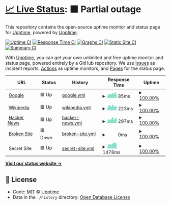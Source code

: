 # [📈 Live Status](https://demo.upptime.js.org): <!--live status--> **🟧 Partial outage**

This repository contains the open-source uptime monitor and status page for [Upptime](https://upptime.js.org), powered by [Upptime](https://github.com/upptime/upptime).

[![Uptime CI](https://github.com/koj-co/upptime/workflows/Uptime%20CI/badge.svg)](https://github.com/koj-co/upptime/actions?query=workflow%3A%22Uptime+CI%22)
[![Response Time CI](https://github.com/koj-co/upptime/workflows/Response%20Time%20CI/badge.svg)](https://github.com/koj-co/upptime/actions?query=workflow%3A%22Response+Time+CI%22)
[![Graphs CI](https://github.com/koj-co/upptime/workflows/Graphs%20CI/badge.svg)](https://github.com/koj-co/upptime/actions?query=workflow%3A%22Graphs+CI%22)
[![Static Site CI](https://github.com/koj-co/upptime/workflows/Static%20Site%20CI/badge.svg)](https://github.com/koj-co/upptime/actions?query=workflow%3A%22Static+Site+CI%22)
[![Summary CI](https://github.com/koj-co/upptime/workflows/Summary%20CI/badge.svg)](https://github.com/koj-co/upptime/actions?query=workflow%3A%22Summary+CI%22)

With [Upptime](https://upptime.js.org), you can get your own unlimited and free uptime monitor and status page, powered entirely by a GitHub repository. We use [Issues](https://github.com/upptime/upptime/issues) as incident reports, [Actions](https://github.com/k-hal/upptime/actions) as uptime monitors, and [Pages](https://demo.upptime.js.org) for the status page.

<!--start: status pages-->
<!-- This summary is generated by Upptime (https://github.com/upptime/upptime) -->
<!-- Do not edit this manually, your changes will be overwritten -->
<!-- prettier-ignore -->
| URL | Status | History | Response Time | Uptime |
| --- | ------ | ------- | ------------- | ------ |
| <img alt="" src="https://favicons.githubusercontent.com/www.google.com" height="13"> [Google](https://www.google.com) | 🟩 Up | [google.yml](https://github.com/k-hal/upptime/commits/HEAD/history/google.yml) | <details><summary><img alt="Response time graph" src="./graphs/google/response-time-week.png" height="20"> 85ms</summary><br><a href="https://k-hal.github.io/upptime/history/google"><img alt="Response time 82" src="https://img.shields.io/endpoint?url=https%3A%2F%2Fraw.githubusercontent.com%2Fk-hal%2Fupptime%2FHEAD%2Fapi%2Fgoogle%2Fresponse-time.json"></a><br><a href="https://k-hal.github.io/upptime/history/google"><img alt="24-hour response time 58" src="https://img.shields.io/endpoint?url=https%3A%2F%2Fraw.githubusercontent.com%2Fk-hal%2Fupptime%2FHEAD%2Fapi%2Fgoogle%2Fresponse-time-day.json"></a><br><a href="https://k-hal.github.io/upptime/history/google"><img alt="7-day response time 85" src="https://img.shields.io/endpoint?url=https%3A%2F%2Fraw.githubusercontent.com%2Fk-hal%2Fupptime%2FHEAD%2Fapi%2Fgoogle%2Fresponse-time-week.json"></a><br><a href="https://k-hal.github.io/upptime/history/google"><img alt="30-day response time 79" src="https://img.shields.io/endpoint?url=https%3A%2F%2Fraw.githubusercontent.com%2Fk-hal%2Fupptime%2FHEAD%2Fapi%2Fgoogle%2Fresponse-time-month.json"></a><br><a href="https://k-hal.github.io/upptime/history/google"><img alt="1-year response time 82" src="https://img.shields.io/endpoint?url=https%3A%2F%2Fraw.githubusercontent.com%2Fk-hal%2Fupptime%2FHEAD%2Fapi%2Fgoogle%2Fresponse-time-year.json"></a></details> | <details><summary><a href="https://k-hal.github.io/upptime/history/google">100.00%</a></summary><a href="https://k-hal.github.io/upptime/history/google"><img alt="All-time uptime 100.00%" src="https://img.shields.io/endpoint?url=https%3A%2F%2Fraw.githubusercontent.com%2Fk-hal%2Fupptime%2FHEAD%2Fapi%2Fgoogle%2Fuptime.json"></a><br><a href="https://k-hal.github.io/upptime/history/google"><img alt="24-hour uptime 100.00%" src="https://img.shields.io/endpoint?url=https%3A%2F%2Fraw.githubusercontent.com%2Fk-hal%2Fupptime%2FHEAD%2Fapi%2Fgoogle%2Fuptime-day.json"></a><br><a href="https://k-hal.github.io/upptime/history/google"><img alt="7-day uptime 100.00%" src="https://img.shields.io/endpoint?url=https%3A%2F%2Fraw.githubusercontent.com%2Fk-hal%2Fupptime%2FHEAD%2Fapi%2Fgoogle%2Fuptime-week.json"></a><br><a href="https://k-hal.github.io/upptime/history/google"><img alt="30-day uptime 100.00%" src="https://img.shields.io/endpoint?url=https%3A%2F%2Fraw.githubusercontent.com%2Fk-hal%2Fupptime%2FHEAD%2Fapi%2Fgoogle%2Fuptime-month.json"></a><br><a href="https://k-hal.github.io/upptime/history/google"><img alt="1-year uptime 100.00%" src="https://img.shields.io/endpoint?url=https%3A%2F%2Fraw.githubusercontent.com%2Fk-hal%2Fupptime%2FHEAD%2Fapi%2Fgoogle%2Fuptime-year.json"></a></details>
| <img alt="" src="https://favicons.githubusercontent.com/en.wikipedia.org" height="13"> [Wikipedia](https://en.wikipedia.org) | 🟩 Up | [wikipedia.yml](https://github.com/k-hal/upptime/commits/HEAD/history/wikipedia.yml) | <details><summary><img alt="Response time graph" src="./graphs/wikipedia/response-time-week.png" height="20"> 223ms</summary><br><a href="https://k-hal.github.io/upptime/history/wikipedia"><img alt="Response time 171" src="https://img.shields.io/endpoint?url=https%3A%2F%2Fraw.githubusercontent.com%2Fk-hal%2Fupptime%2FHEAD%2Fapi%2Fwikipedia%2Fresponse-time.json"></a><br><a href="https://k-hal.github.io/upptime/history/wikipedia"><img alt="24-hour response time 147" src="https://img.shields.io/endpoint?url=https%3A%2F%2Fraw.githubusercontent.com%2Fk-hal%2Fupptime%2FHEAD%2Fapi%2Fwikipedia%2Fresponse-time-day.json"></a><br><a href="https://k-hal.github.io/upptime/history/wikipedia"><img alt="7-day response time 223" src="https://img.shields.io/endpoint?url=https%3A%2F%2Fraw.githubusercontent.com%2Fk-hal%2Fupptime%2FHEAD%2Fapi%2Fwikipedia%2Fresponse-time-week.json"></a><br><a href="https://k-hal.github.io/upptime/history/wikipedia"><img alt="30-day response time 199" src="https://img.shields.io/endpoint?url=https%3A%2F%2Fraw.githubusercontent.com%2Fk-hal%2Fupptime%2FHEAD%2Fapi%2Fwikipedia%2Fresponse-time-month.json"></a><br><a href="https://k-hal.github.io/upptime/history/wikipedia"><img alt="1-year response time 171" src="https://img.shields.io/endpoint?url=https%3A%2F%2Fraw.githubusercontent.com%2Fk-hal%2Fupptime%2FHEAD%2Fapi%2Fwikipedia%2Fresponse-time-year.json"></a></details> | <details><summary><a href="https://k-hal.github.io/upptime/history/wikipedia">100.00%</a></summary><a href="https://k-hal.github.io/upptime/history/wikipedia"><img alt="All-time uptime 100.00%" src="https://img.shields.io/endpoint?url=https%3A%2F%2Fraw.githubusercontent.com%2Fk-hal%2Fupptime%2FHEAD%2Fapi%2Fwikipedia%2Fuptime.json"></a><br><a href="https://k-hal.github.io/upptime/history/wikipedia"><img alt="24-hour uptime 100.00%" src="https://img.shields.io/endpoint?url=https%3A%2F%2Fraw.githubusercontent.com%2Fk-hal%2Fupptime%2FHEAD%2Fapi%2Fwikipedia%2Fuptime-day.json"></a><br><a href="https://k-hal.github.io/upptime/history/wikipedia"><img alt="7-day uptime 100.00%" src="https://img.shields.io/endpoint?url=https%3A%2F%2Fraw.githubusercontent.com%2Fk-hal%2Fupptime%2FHEAD%2Fapi%2Fwikipedia%2Fuptime-week.json"></a><br><a href="https://k-hal.github.io/upptime/history/wikipedia"><img alt="30-day uptime 100.00%" src="https://img.shields.io/endpoint?url=https%3A%2F%2Fraw.githubusercontent.com%2Fk-hal%2Fupptime%2FHEAD%2Fapi%2Fwikipedia%2Fuptime-month.json"></a><br><a href="https://k-hal.github.io/upptime/history/wikipedia"><img alt="1-year uptime 100.00%" src="https://img.shields.io/endpoint?url=https%3A%2F%2Fraw.githubusercontent.com%2Fk-hal%2Fupptime%2FHEAD%2Fapi%2Fwikipedia%2Fuptime-year.json"></a></details>
| <img alt="" src="https://favicons.githubusercontent.com/news.ycombinator.com" height="13"> [Hacker News](https://news.ycombinator.com) | 🟩 Up | [hacker-news.yml](https://github.com/k-hal/upptime/commits/HEAD/history/hacker-news.yml) | <details><summary><img alt="Response time graph" src="./graphs/hacker-news/response-time-week.png" height="20"> 297ms</summary><br><a href="https://k-hal.github.io/upptime/history/hacker-news"><img alt="Response time 366" src="https://img.shields.io/endpoint?url=https%3A%2F%2Fraw.githubusercontent.com%2Fk-hal%2Fupptime%2FHEAD%2Fapi%2Fhacker-news%2Fresponse-time.json"></a><br><a href="https://k-hal.github.io/upptime/history/hacker-news"><img alt="24-hour response time 360" src="https://img.shields.io/endpoint?url=https%3A%2F%2Fraw.githubusercontent.com%2Fk-hal%2Fupptime%2FHEAD%2Fapi%2Fhacker-news%2Fresponse-time-day.json"></a><br><a href="https://k-hal.github.io/upptime/history/hacker-news"><img alt="7-day response time 297" src="https://img.shields.io/endpoint?url=https%3A%2F%2Fraw.githubusercontent.com%2Fk-hal%2Fupptime%2FHEAD%2Fapi%2Fhacker-news%2Fresponse-time-week.json"></a><br><a href="https://k-hal.github.io/upptime/history/hacker-news"><img alt="30-day response time 320" src="https://img.shields.io/endpoint?url=https%3A%2F%2Fraw.githubusercontent.com%2Fk-hal%2Fupptime%2FHEAD%2Fapi%2Fhacker-news%2Fresponse-time-month.json"></a><br><a href="https://k-hal.github.io/upptime/history/hacker-news"><img alt="1-year response time 366" src="https://img.shields.io/endpoint?url=https%3A%2F%2Fraw.githubusercontent.com%2Fk-hal%2Fupptime%2FHEAD%2Fapi%2Fhacker-news%2Fresponse-time-year.json"></a></details> | <details><summary><a href="https://k-hal.github.io/upptime/history/hacker-news">100.00%</a></summary><a href="https://k-hal.github.io/upptime/history/hacker-news"><img alt="All-time uptime 99.95%" src="https://img.shields.io/endpoint?url=https%3A%2F%2Fraw.githubusercontent.com%2Fk-hal%2Fupptime%2FHEAD%2Fapi%2Fhacker-news%2Fuptime.json"></a><br><a href="https://k-hal.github.io/upptime/history/hacker-news"><img alt="24-hour uptime 100.00%" src="https://img.shields.io/endpoint?url=https%3A%2F%2Fraw.githubusercontent.com%2Fk-hal%2Fupptime%2FHEAD%2Fapi%2Fhacker-news%2Fuptime-day.json"></a><br><a href="https://k-hal.github.io/upptime/history/hacker-news"><img alt="7-day uptime 100.00%" src="https://img.shields.io/endpoint?url=https%3A%2F%2Fraw.githubusercontent.com%2Fk-hal%2Fupptime%2FHEAD%2Fapi%2Fhacker-news%2Fuptime-week.json"></a><br><a href="https://k-hal.github.io/upptime/history/hacker-news"><img alt="30-day uptime 100.00%" src="https://img.shields.io/endpoint?url=https%3A%2F%2Fraw.githubusercontent.com%2Fk-hal%2Fupptime%2FHEAD%2Fapi%2Fhacker-news%2Fuptime-month.json"></a><br><a href="https://k-hal.github.io/upptime/history/hacker-news"><img alt="1-year uptime 99.95%" src="https://img.shields.io/endpoint?url=https%3A%2F%2Fraw.githubusercontent.com%2Fk-hal%2Fupptime%2FHEAD%2Fapi%2Fhacker-news%2Fuptime-year.json"></a></details>
| <img alt="" src="https://favicons.githubusercontent.com/thissitedoesnotexist.com" height="13"> [Broken Site](https://thissitedoesnotexist.com) | 🟥 Down | [broken-site.yml](https://github.com/k-hal/upptime/commits/HEAD/history/broken-site.yml) | <details><summary><img alt="Response time graph" src="./graphs/broken-site/response-time-week.png" height="20"> 0ms</summary><br><a href="https://k-hal.github.io/upptime/history/broken-site"><img alt="Response time 0" src="https://img.shields.io/endpoint?url=https%3A%2F%2Fraw.githubusercontent.com%2Fk-hal%2Fupptime%2FHEAD%2Fapi%2Fbroken-site%2Fresponse-time.json"></a><br><a href="https://k-hal.github.io/upptime/history/broken-site"><img alt="24-hour response time 0" src="https://img.shields.io/endpoint?url=https%3A%2F%2Fraw.githubusercontent.com%2Fk-hal%2Fupptime%2FHEAD%2Fapi%2Fbroken-site%2Fresponse-time-day.json"></a><br><a href="https://k-hal.github.io/upptime/history/broken-site"><img alt="7-day response time 0" src="https://img.shields.io/endpoint?url=https%3A%2F%2Fraw.githubusercontent.com%2Fk-hal%2Fupptime%2FHEAD%2Fapi%2Fbroken-site%2Fresponse-time-week.json"></a><br><a href="https://k-hal.github.io/upptime/history/broken-site"><img alt="30-day response time 0" src="https://img.shields.io/endpoint?url=https%3A%2F%2Fraw.githubusercontent.com%2Fk-hal%2Fupptime%2FHEAD%2Fapi%2Fbroken-site%2Fresponse-time-month.json"></a><br><a href="https://k-hal.github.io/upptime/history/broken-site"><img alt="1-year response time 0" src="https://img.shields.io/endpoint?url=https%3A%2F%2Fraw.githubusercontent.com%2Fk-hal%2Fupptime%2FHEAD%2Fapi%2Fbroken-site%2Fresponse-time-year.json"></a></details> | <details><summary><a href="https://k-hal.github.io/upptime/history/broken-site">100.00%</a></summary><a href="https://k-hal.github.io/upptime/history/broken-site"><img alt="All-time uptime 100.00%" src="https://img.shields.io/endpoint?url=https%3A%2F%2Fraw.githubusercontent.com%2Fk-hal%2Fupptime%2FHEAD%2Fapi%2Fbroken-site%2Fuptime.json"></a><br><a href="https://k-hal.github.io/upptime/history/broken-site"><img alt="24-hour uptime 100.00%" src="https://img.shields.io/endpoint?url=https%3A%2F%2Fraw.githubusercontent.com%2Fk-hal%2Fupptime%2FHEAD%2Fapi%2Fbroken-site%2Fuptime-day.json"></a><br><a href="https://k-hal.github.io/upptime/history/broken-site"><img alt="7-day uptime 100.00%" src="https://img.shields.io/endpoint?url=https%3A%2F%2Fraw.githubusercontent.com%2Fk-hal%2Fupptime%2FHEAD%2Fapi%2Fbroken-site%2Fuptime-week.json"></a><br><a href="https://k-hal.github.io/upptime/history/broken-site"><img alt="30-day uptime 100.00%" src="https://img.shields.io/endpoint?url=https%3A%2F%2Fraw.githubusercontent.com%2Fk-hal%2Fupptime%2FHEAD%2Fapi%2Fbroken-site%2Fuptime-month.json"></a><br><a href="https://k-hal.github.io/upptime/history/broken-site"><img alt="1-year uptime 100.00%" src="https://img.shields.io/endpoint?url=https%3A%2F%2Fraw.githubusercontent.com%2Fk-hal%2Fupptime%2FHEAD%2Fapi%2Fbroken-site%2Fuptime-year.json"></a></details>
| <img alt="" src="https://favicons.githubusercontent.com/null" height="13"> Secret Site | 🟩 Up | [secret-site.yml](https://github.com/k-hal/upptime/commits/HEAD/history/secret-site.yml) | <details><summary><img alt="Response time graph" src="./graphs/secret-site/response-time-week.png" height="20"> 1478ms</summary><br><a href="https://k-hal.github.io/upptime/history/secret-site"><img alt="Response time 1463" src="https://img.shields.io/endpoint?url=https%3A%2F%2Fraw.githubusercontent.com%2Fk-hal%2Fupptime%2FHEAD%2Fapi%2Fsecret-site%2Fresponse-time.json"></a><br><a href="https://k-hal.github.io/upptime/history/secret-site"><img alt="24-hour response time 1568" src="https://img.shields.io/endpoint?url=https%3A%2F%2Fraw.githubusercontent.com%2Fk-hal%2Fupptime%2FHEAD%2Fapi%2Fsecret-site%2Fresponse-time-day.json"></a><br><a href="https://k-hal.github.io/upptime/history/secret-site"><img alt="7-day response time 1478" src="https://img.shields.io/endpoint?url=https%3A%2F%2Fraw.githubusercontent.com%2Fk-hal%2Fupptime%2FHEAD%2Fapi%2Fsecret-site%2Fresponse-time-week.json"></a><br><a href="https://k-hal.github.io/upptime/history/secret-site"><img alt="30-day response time 1456" src="https://img.shields.io/endpoint?url=https%3A%2F%2Fraw.githubusercontent.com%2Fk-hal%2Fupptime%2FHEAD%2Fapi%2Fsecret-site%2Fresponse-time-month.json"></a><br><a href="https://k-hal.github.io/upptime/history/secret-site"><img alt="1-year response time 1463" src="https://img.shields.io/endpoint?url=https%3A%2F%2Fraw.githubusercontent.com%2Fk-hal%2Fupptime%2FHEAD%2Fapi%2Fsecret-site%2Fresponse-time-year.json"></a></details> | <details><summary><a href="https://k-hal.github.io/upptime/history/secret-site">100.00%</a></summary><a href="https://k-hal.github.io/upptime/history/secret-site"><img alt="All-time uptime 100.00%" src="https://img.shields.io/endpoint?url=https%3A%2F%2Fraw.githubusercontent.com%2Fk-hal%2Fupptime%2FHEAD%2Fapi%2Fsecret-site%2Fuptime.json"></a><br><a href="https://k-hal.github.io/upptime/history/secret-site"><img alt="24-hour uptime 100.00%" src="https://img.shields.io/endpoint?url=https%3A%2F%2Fraw.githubusercontent.com%2Fk-hal%2Fupptime%2FHEAD%2Fapi%2Fsecret-site%2Fuptime-day.json"></a><br><a href="https://k-hal.github.io/upptime/history/secret-site"><img alt="7-day uptime 100.00%" src="https://img.shields.io/endpoint?url=https%3A%2F%2Fraw.githubusercontent.com%2Fk-hal%2Fupptime%2FHEAD%2Fapi%2Fsecret-site%2Fuptime-week.json"></a><br><a href="https://k-hal.github.io/upptime/history/secret-site"><img alt="30-day uptime 100.00%" src="https://img.shields.io/endpoint?url=https%3A%2F%2Fraw.githubusercontent.com%2Fk-hal%2Fupptime%2FHEAD%2Fapi%2Fsecret-site%2Fuptime-month.json"></a><br><a href="https://k-hal.github.io/upptime/history/secret-site"><img alt="1-year uptime 100.00%" src="https://img.shields.io/endpoint?url=https%3A%2F%2Fraw.githubusercontent.com%2Fk-hal%2Fupptime%2FHEAD%2Fapi%2Fsecret-site%2Fuptime-year.json"></a></details>

<!--end: status pages-->

[**Visit our status website →**](https://demo.upptime.js.org)

## 📄 License

- Code: [MIT](./LICENSE) © [Upptime](https://upptime.js.org)
- Data in the `./history` directory: [Open Database License](https://opendatacommons.org/licenses/odbl/1-0/)
